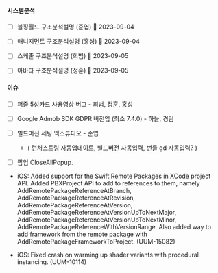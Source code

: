 
#### 시스템분석 
- [ ] 블핑월드 구조분석설명 (준엽) 🛫 2023-09-04
- [ ] 매니지먼트 구조분석설명 (홍성) 🛫 2023-09-04
- [ ] 스케줄 구조분석설명 (희범) 🛫 2023-09-05
- [ ] 아바타 구조분석설명 (정훈) 🛫 2023-09-05


#### 이슈 
- [ ] 퍼즐 5성카드 사용영상 버그 - 희범, 정훈, 홍성
- [ ] Google Admob SDK GDPR 버전업 (최소 7.4.0) - 하늘, 경림
- [ ] 빌드머신 세팅 맥스튜디오 - 준엽
	- ( 런처스트링 자동업데이트, 빌드버전 자동입력, 번들 gd 자동입력?  )

- [ ] 팝업 CloseAllPopup. 


- iOS: Added support for the Swift Remote Packages in XCode project API. Added PBXProject API to add to references to them, namely AddRemotePackageReferenceAtBranch, AddRemotePackageReferenceAtRevision, AddRemotePackageReferenceAtVersion, AddRemotePackageReferenceAtVersionUpToNextMajor, AddRemotePackageReferenceAtVersionUpToNextMinor, AddRemotePackageReferenceWithVersionRange. Also added way to add framework from the remote package with AddRemotePackageFrameworkToProject. (UUM-15082)
    
- iOS: Fixed crash on warming up shader variants with procedural instancing. (UUM-10114)